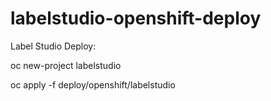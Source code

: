 # labelstudio-openshift-deploy

Label Studio Deploy:

  oc new-project labelstudio

  oc apply -f deploy/openshift/labelstudio
